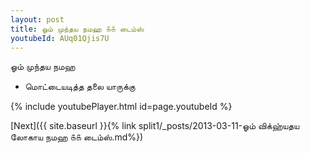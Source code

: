 ```yaml
---
layout: post
title: ஓம் முந்தய நமஹ ௧௧ டைம்ஸ்
youtubeId: AUq01Qjis7U
---
```

 
 
 ஓம் முந்தய நமஹ  
 
 -  மொட்டையடித்த தலை யாருக்கு 
 
  
 
  
 
 
 
 
 
 


{% include youtubePlayer.html id=page.youtubeId %}
 
[Next]({{ site.baseurl }}{% link  split1/_posts/2013-03-11-ஓம் விக்ஹ்யதய லோகாய நமஹ ௧௧ டைம்ஸ்.md%})
 
